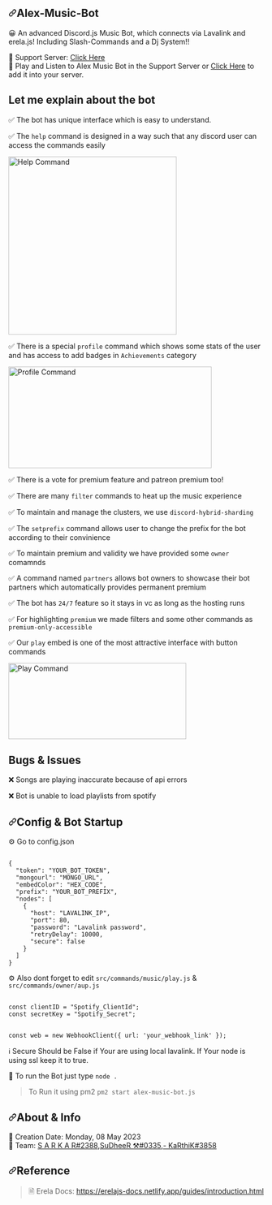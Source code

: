 <article class="markdown-body entry-content container-lg" itemprop="text"><h1 tabindex="-1" dir="auto"><a id="user-content-alex-music-bot" class="anchor" aria-hidden="true" href="#alex-music-bot"><svg class="octicon octicon-link" viewBox="0 0 16 16" version="1.1" width="16" height="16" aria-hidden="true"><path d="m7.775 3.275 1.25-1.25a3.5 3.5 0 1 1 4.95 4.95l-2.5 2.5a3.5 3.5 0 0 1-4.95 0 .751.751 0 0 1 .018-1.042.751.751 0 0 1 1.042-.018 1.998 1.998 0 0 0 2.83 0l2.5-2.5a2.002 2.002 0 0 0-2.83-2.83l-1.25 1.25a.751.751 0 0 1-1.042-.018.751.751 0 0 1-.018-1.042Zm-4.69 9.64a1.998 1.998 0 0 0 2.83 0l1.25-1.25a.751.751 0 0 1 1.042.018.751.751 0 0 1 .018 1.042l-1.25 1.25a3.5 3.5 0 1 1-4.95-4.95l2.5-2.5a3.5 3.5 0 0 1 4.95 0 .751.751 0 0 1-.018 1.042.751.751 0 0 1-1.042.018 1.998 1.998 0 0 0-2.83 0l-2.5 2.5a1.998 1.998 0 0 0 0 2.83Z"></path></svg></a>Alex-Music-Bot</h1>
<p dir="auto">😀 An advanced Discord.js Music Bot, which connects via Lavalink and erela.js! Including Slash-Commands and a Dj System!!</p>
📩 Support Server: <a href="https://discord.gg/etcuFnRqnx" rel="nofollow">Click Here</a><br>
🎵 Play and Listen to Alex Music Bot in the Support Server or <a href="https://discord.com/api/oauth2/authorize?client_id=898941398538158080&permissions=397619359056&scope=bot%20applications.commands" rel="nofollow">Click Here</a> to add it into your server.<br> 

<h2>Let me explain about the bot</h2>
<p>✅ The bot has unique interface which is easy to understand.</p>
<p>✅ The <code>help</code> command is designed in a way such that any discord user can access the commands easily</p>
<img alt="Help Command" src="https://user-images.githubusercontent.com/84668491/237001869-63d021f5-2557-4eb1-8c19-d8ed16cfd6c5.png" height="351" width="331">
<p>✅ There is a special <code>profile</code> command which shows some stats of the user and has access to add badges in <code>Achievements</code> category</p>
<img alt="Profile Command" src="https://user-images.githubusercontent.com/84668491/237003945-4ed836f4-9193-4c2e-aa95-c771f5b406fe.png" height="200" width="400">
<p>✅ There is a vote for premium feature and patreon premium too!</p>
<p>✅ There are many <code>filter</code> commands to heat up the music experience</p>
<p>✅ To maintain and manage the clusters, we use <code>discord-hybrid-sharding</code></p>
<p>✅ The <code>setprefix</code> command allows user to change the prefix for the bot according to their convinience</p>
<p>✅ To maintain premium and validity we have provided some <code>owner</code> comamnds</p>
<p>✅ A command named <code>partners</code> allows bot owners to showcase their bot partners which automatically provides permanent premium</p>
<p>✅ The bot has <code>24/7</code> feature so it stays in vc as long as the hosting runs</p>
<p>✅ For highlighting <code>premium</code> we made filters and some other commands as <code>premium-only-accessible</code></p>
<p>✅ Our <code>play</code> embed is one of the most attractive interface with button commands</p>
<img alt="Play Command" src="https://user-images.githubusercontent.com/84668491/237006929-277f7431-c8a3-4571-a82f-2cdfec3e7b84.png" height="150" width="350">

<h2>Bugs & Issues</h2>
<p>❌ Songs are playing inaccurate because of api errors</p>
<p>❌ Bot is unable to load playlists from spotify</p>


<h2 tabindex="-1" dir="auto"><a id="user-content-config--bot-startup" class="anchor" aria-hidden="true" href="#config--bot-startup"><svg class="octicon octicon-link" viewBox="0 0 16 16" version="1.1" width="16" height="16" aria-hidden="true"><path d="m7.775 3.275 1.25-1.25a3.5 3.5 0 1 1 4.95 4.95l-2.5 2.5a3.5 3.5 0 0 1-4.95 0 .751.751 0 0 1 .018-1.042.751.751 0 0 1 1.042-.018 1.998 1.998 0 0 0 2.83 0l2.5-2.5a2.002 2.002 0 0 0-2.83-2.83l-1.25 1.25a.751.751 0 0 1-1.042-.018.751.751 0 0 1-.018-1.042Zm-4.69 9.64a1.998 1.998 0 0 0 2.83 0l1.25-1.25a.751.751 0 0 1 1.042.018.751.751 0 0 1 .018 1.042l-1.25 1.25a3.5 3.5 0 1 1-4.95-4.95l2.5-2.5a3.5 3.5 0 0 1 4.95 0 .751.751 0 0 1-.018 1.042.751.751 0 0 1-1.042.018 1.998 1.998 0 0 0-2.83 0l-2.5 2.5a1.998 1.998 0 0 0 0 2.83Z"></path></svg></a>Config &amp; Bot Startup</h2>
<p dir="auto">⚙️ Go to config.json</p>
<pre><code class="json">
{
  "token": "YOUR_BOT_TOKEN",  
  "mongourl": "MONGO_URL",
  "embedColor": "HEX_CODE",
  "prefix": "YOUR_BOT_PREFIX",
  "nodes": [
    {
      "host": "LAVALINK_IP",
      "port": 80,
      "password": "Lavalink password",
      "retryDelay": 10000,
      "secure": false
    }
  ]
}
</code></pre>

⚙️ Also dont forget to edit <code>src/commands/music/play.js</code> & <code>src/commands/owner/aup.js</code>

<pre><code>
const clientID = "Spotify_ClientId";
const secretKey = "Spotify_Secret";
</code></pre>

<pre><code>
const web = new WebhookClient({ url: 'your_webhook_link' }); 
</code></pre>

<p dir="auto">ℹ️ Secure Should be False if Your are using local lavalink. If Your node is using ssl keep it to true.</p>
<p dir="auto">🔑 To run the Bot just type <code>node .</code></p>
<blockquote>
<p dir="auto">To Run it using pm2 <code>pm2 start alex-music-bot.js</code></p>
</blockquote>
<h2 tabindex="-1" dir="auto"><a id="user-content-about--info" class="anchor" aria-hidden="true" href="#about--info"><svg class="octicon octicon-link" viewBox="0 0 16 16" version="1.1" width="16" height="16" aria-hidden="true"><path d="m7.775 3.275 1.25-1.25a3.5 3.5 0 1 1 4.95 4.95l-2.5 2.5a3.5 3.5 0 0 1-4.95 0 .751.751 0 0 1 .018-1.042.751.751 0 0 1 1.042-.018 1.998 1.998 0 0 0 2.83 0l2.5-2.5a2.002 2.002 0 0 0-2.83-2.83l-1.25 1.25a.751.751 0 0 1-1.042-.018.751.751 0 0 1-.018-1.042Zm-4.69 9.64a1.998 1.998 0 0 0 2.83 0l1.25-1.25a.751.751 0 0 1 1.042.018.751.751 0 0 1 .018 1.042l-1.25 1.25a3.5 3.5 0 1 1-4.95-4.95l2.5-2.5a3.5 3.5 0 0 1 4.95 0 .751.751 0 0 1-.018 1.042.751.751 0 0 1-1.042.018 1.998 1.998 0 0 0-2.83 0l-2.5 2.5a1.998 1.998 0 0 0 0 2.83Z"></path></svg></a>About &amp; Info</h2>
<p dir="auto">📅 Creation Date: Monday, 08 May 2023<br>
🪪 Team: <a href="https://discord.com/users/703949805457637471" rel="nofollow">S A R K A R#2388</a>,<a href="https://discord.com/users/781882376790736937" rel="nofollow">SuDheeR ⚒#0335</a>,<a href="https://discord.com/users/651110672087908384" rel="nofollow">- KaRthiK#3858</a></p>

<h2 tabindex="-1" dir="auto"><a id="user-content-note--links" class="anchor" aria-hidden="true" href="#note--links"><svg class="octicon octicon-link" viewBox="0 0 16 16" version="1.1" width="16" height="16" aria-hidden="true"><path d="m7.775 3.275 1.25-1.25a3.5 3.5 0 1 1 4.95 4.95l-2.5 2.5a3.5 3.5 0 0 1-4.95 0 .751.751 0 0 1 .018-1.042.751.751 0 0 1 1.042-.018 1.998 1.998 0 0 0 2.83 0l2.5-2.5a2.002 2.002 0 0 0-2.83-2.83l-1.25 1.25a.751.751 0 0 1-1.042-.018.751.751 0 0 1-.018-1.042Zm-4.69 9.64a1.998 1.998 0 0 0 2.83 0l1.25-1.25a.751.751 0 0 1 1.042.018.751.751 0 0 1 .018 1.042l-1.25 1.25a3.5 3.5 0 1 1-4.95-4.95l2.5-2.5a3.5 3.5 0 0 1 4.95 0 .751.751 0 0 1-.018 1.042.751.751 0 0 1-1.042.018 1.998 1.998 0 0 0-2.83 0l-2.5 2.5a1.998 1.998 0 0 0 0 2.83Z"></path></svg></a>Reference</h2>
<blockquote>
<p dir="auto">🗎 Erela Docs: <a href="https://erelajs-docs.netlify.app/guides/introduction.html" rel="nofollow">https://erelajs-docs.netlify.app/guides/introduction.html</a></p>
</blockquote>
</article>
